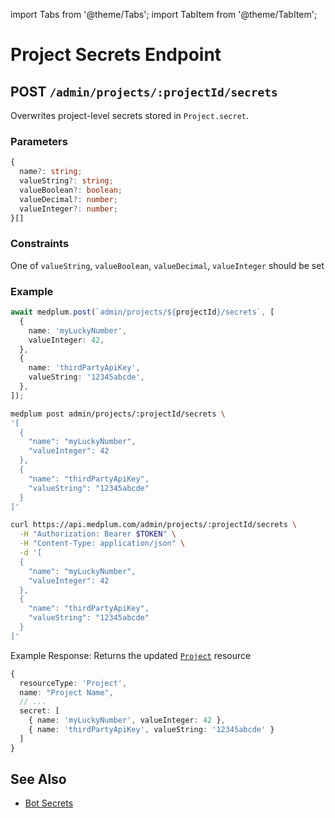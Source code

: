 import Tabs from '@theme/Tabs';
import TabItem from '@theme/TabItem';

# Project Secrets Endpoint

## POST `/admin/projects/:projectId/secrets`

Overwrites project-level secrets stored in `Project.secret`.

### Parameters

```ts
{
  name?: string;
  valueString?: string;
  valueBoolean?: boolean;
  valueDecimal?: number;
  valueInteger?: number;
}[]
```

### Constraints

One of `valueString`, `valueBoolean`, `valueDecimal`, `valueInteger` should be set

### Example

<Tabs groupId="language">
  <TabItem value="ts" label="Typescript">

```ts
await medplum.post(`admin/projects/${projectId}/secrets`, [
  {
    name: 'myLuckyNumber',
    valueInteger: 42,
  },
  {
    name: 'thirdPartyApiKey',
    valueString: '12345abcde',
  },
]);
```

  </TabItem>
  <TabItem value="cli" label="CLI">

```bash
medplum post admin/projects/:projectId/secrets \
'[
  {
    "name": "myLuckyNumber",
    "valueInteger": 42
  },
  {
    "name": "thirdPartyApiKey",
    "valueString": "12345abcde"
  }
]'
```

  </TabItem>
  <TabItem value="curl" label="cURL">

```bash
curl https://api.medplum.com/admin/projects/:projectId/secrets \
  -H "Authorization: Bearer $TOKEN" \
  -H "Content-Type: application/json" \
  -d '[
  {
    "name": "myLuckyNumber",
    "valueInteger": 42
  },
  {
    "name": "thirdPartyApiKey",
    "valueString": "12345abcde"
  }
]'
```

  </TabItem>
</Tabs>

Example Response:
Returns the updated [`Project`](/docs/api/fhir/medplum/project) resource

```ts
{
  resourceType: 'Project',
  name: "Project Name",
  // ...
  secret: [
    { name: 'myLuckyNumber', valueInteger: 42 },
    { name: 'thirdPartyApiKey', valueString: '12345abcde' }
  ]
}
```

## See Also

- [Bot Secrets](/docs/bots/bot-secrets)
